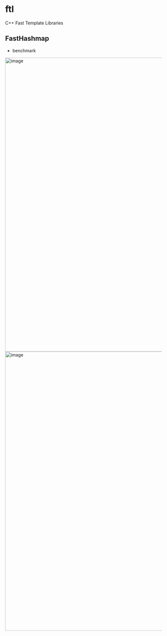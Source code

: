 # ftl
C++ Fast Template Libraries

## FastHashmap

- benchmark
<img width="946" alt="image" src="https://github.com/user-attachments/assets/380394eb-fcf0-4fde-8bf1-ce5ce535a177">
<img width="898" alt="image" src="https://github.com/user-attachments/assets/456c0fc1-e73f-424f-98ef-5a058c92b9c3">
